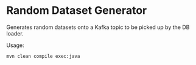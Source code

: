 # Random Dataset Generator

Generates random datasets onto a Kafka topic to be picked up by the DB loader.

Usage:

```bash
mvn clean compile exec:java
```

